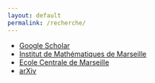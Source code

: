 ```yaml
---
layout: default
permalink: /recherche/
---
```

- [Google Scholar](https://scholar.google.fr/citations?user=GhBBcugAAAAJ)
- [Institut de Mathématiques de Marseille](https://www.i2m.univ-amu.fr/)
- [Ecole Centrale de Marseille](http://www.centrale-marseille.fr/)
- [arXiv](http://arxiv.org/find/math/1/au:+Gouic_T/0/1/0/all/0/1)


